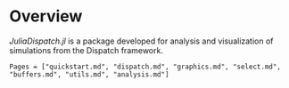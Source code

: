 # Overview

_JuliaDispatch.jl_ is a package developed for analysis and visualization of simulations from the Dispatch framework.

```@contents
Pages = ["quickstart.md", "dispatch.md", "graphics.md", "select.md", "buffers.md", "utils.md", "analysis.md"]
```